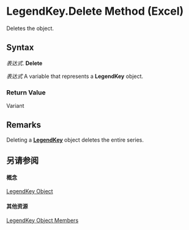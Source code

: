 
# LegendKey.Delete Method (Excel)

Deletes the object.


## Syntax

 _表达式_. **Delete**

 _表达式_ A variable that represents a **LegendKey** object.


### Return Value

Variant


## Remarks

Deleting a  **[LegendKey](2d806a8f-2fed-e6f6-bb76-7339fa692cbb.md)** object deletes the entire series.


## 另请参阅


#### 概念


[LegendKey Object](2d806a8f-2fed-e6f6-bb76-7339fa692cbb.md)
#### 其他资源


[LegendKey Object Members](http://msdn.microsoft.com/library/c6d7e301-0487-7b7a-047c-1faa88694971%28Office.15%29.aspx)